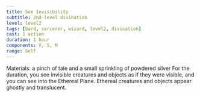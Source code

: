 ```yaml
---
title: See Invisibility
subtitle: 2nd-level divination
level: level2
tags: [bard, sorcerer, wizard, level2, divination]
cast: 1 action
duration: 1 hour
components: V, S, M
range: Self
---
```

Materials: a pinch of tale and a small sprinkling of powdered silver
For the duration, you see invisible creatures and objects as if they were visible, and you can see into the Ethereal Plane. Ethereal creatures and objects appear ghostly and translucent.